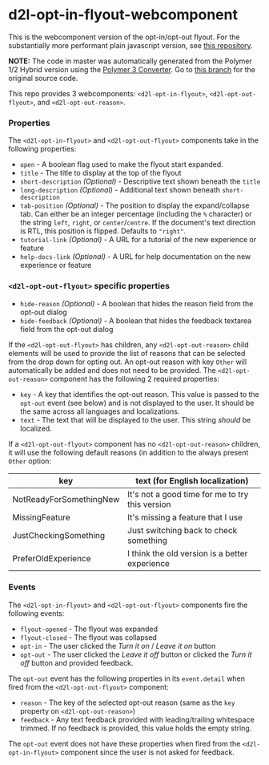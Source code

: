 # d2l-opt-in-flyout-webcomponent

This is the webcomponent version of the opt-in/opt-out flyout. For the substantially more performant plain javascript version, see [this repository](https://github.com/Brightspace/d2l-opt-in-flyout-fra).

**NOTE:** The code in master was automatically generated from the Polymer 1/2 Hybrid version using the [Polymer 3 Converter](https://github.com/Brightspace/polymer-3-converter). Go to [this branch](https://github.com/Brightspace/d2l-opt-in-flyout-webcomponent/tree/hybrid) for the original source code.

This repo provides 3 webcomponents: `<d2l-opt-in-flyout>`, `<d2l-opt-out-flyout>`, and `<d2l-opt-out-reason>`.

### Properties
The `<d2l-opt-in-flyout>` and `<d2l-opt-out-flyout>` components take in the following properties:
* `open` - A boolean flag used to make the flyout start expanded.
* `title` - The title to display at the top of the flyout
* `short-description` *(Optional)* - Descriptive text shown beneath the `title`
* `long-description` *(Optional)* - Additional text shown beneath `short-description`
* `tab-position` *(Optional)* - The position to display the expand/collapse tab. Can either be an integer percentage (including the `%` character) or the string `left`, `right`, or `center`/`centre`. If the document's text direction is RTL, this position is flipped. Defaults to `"right"`.
* `tutorial-link` *(Optional)* - A URL for a tutorial of the new experience or feature
* `help-docs-link` *(Optional)* - A URL for help documentation on the new experience or feature

### `<d2l-opt-out-flyout>` specific properties
* `hide-reason` *(Optional)* - A boolean that hides the reason field from the opt-out dialog
* `hide-feedback` *(Optional)* - A boolean that hides the feedback textarea field from the opt-out dialog

If the `<d2l-opt-out-flyout>` has children, any `<d2l-opt-out-reason>` child elements will be used to provide the list of reasons that can be selected from the drop down for opting out. An opt-out reason with key `Other` will automatically be added and does not need to be provided. The `<d2l-opt-out-reason>` component has the following 2 required properties:
* `key` - A key that identifies the opt-out reason. This value is passed to the `opt-out` event (see below) and is not displayed to the user. It should be the same across all languages and localizations.
* `text` - The text that will be displayed to the user. This string *should* be localized.

If a `<d2l-opt-out-flyout>` component has no `<d2l-opt-out-reason>` children, it will use the following default reasons (in addition to the always present `Other` option:

| key                     | text (for English localization)                 |
| ----------------------- | ----------------------------------------------- |
| NotReadyForSomethingNew | It's not a good time for me to try this version |
| MissingFeature          | It's missing a feature that I use               |
| JustCheckingSomething   | Just switching back to check something          |
| PreferOldExperience     | I think the old version is a better experience  |

### Events
The `<d2l-opt-in-flyout>` and `<d2l-opt-out-flyout>` components fire the following events:
* `flyout-opened` - The flyout was expanded
* `flyout-closed` - The flyout was collapsed
* `opt-in` - The user clicked the *Turn it on* / *Leave it on* button
* `opt-out` - The user clicked the *Leave it off* button or clicked the *Turn it off* button and provided feedback.

The `opt-out` event has the following properties in its `event.detail` when fired from the `<d2l-opt-out-flyout>` component:
* `reason` - The key of the selected opt-out reason (same as the `key` property on `<d2l-opt-out-reason>`)
* `feedback` - Any text feedback provided with leading/trailing whitespace trimmed. If no feedback is provided, this value holds the empty string.

The `opt-out` event does not have these properties when fired from the `<d2l-opt-in-flyout>` component since the user is not asked for feedback.
